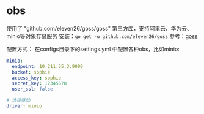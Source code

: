 # obs

使用了 "github.com/eleven26/goss/goss" 第三方库，支持阿里云、华为云、minio等对象存储服务
安装：`go get -u github.com/eleven26/goss`
参考：[goss](https://pkg.go.dev/github.com/eleven26/goss#section-readme)

配置方式：
在configs目录下的settings.yml 中配置各种obs，比如minio:
```yaml
minio:
  endpoint: 10.211.55.3:9000
  bucket: sophie
  access_key: sophie
  secret_key: 12345678
  user_ssl: false

# 选择驱动
driver: minio
```


